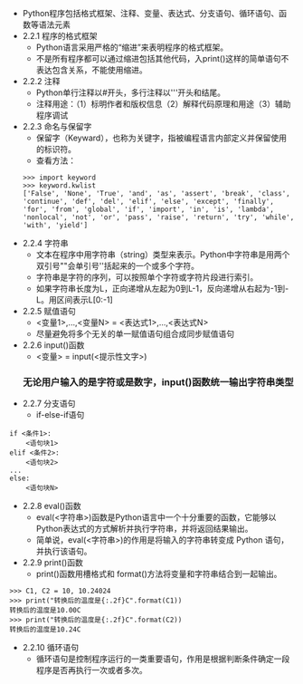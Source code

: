 - Python程序包括格式框架、注释、变量、表达式、分支语句、循环语句、函数等语法元素
- 2.2.1 程序的格式框架
  - Python语言采用严格的“缩进”来表明程序的格式框架。
  - 不是所有程序都可以通过缩进包括其他代码，入print()这样的简单语句不表达包含关系，不能使用缩进。
- 2.2.2 注释
  - Python单行注释以#开头，多行注释以'''开头和结尾。
  - 注释用途：（1）标明作者和版权信息（2）解释代码原理和用途（3）辅助程序调试
- 2.2.3 命名与保留字
  - 保留字（Keyward），也称为关键字，指被编程语言内部定义并保留使用的标识符。
  - 查看方法：
  ```
  >>> import keyword
  >>> keyword.kwlist
  ['False', 'None', 'True', 'and', 'as', 'assert', 'break', 'class', 'continue', 'def', 'del', 'elif', 'else', 'except', 'finally', 'for', 'from', 'global', 'if', 'import', 'in', 'is', 'lambda', 'nonlocal', 'not', 'or', 'pass', 'raise', 'return', 'try', 'while', 'with', 'yield']
  ```
- 2.2.4 字符串
  - 文本在程序中用字符串（string）类型来表示。Python中字符串是用两个双引号""会单引号''括起来的一个或多个字符。
  - 字符串是字符的序列，可以按照单个字符或字符片段进行索引。
  - 如果字符串长度为L，正向递增从左起为0到L-1，反向递增从右起为-1到-L。用区间表示L[0:-1]
- 2.2.5 赋值语句
  - <变量1>,...,<变量N> = <表达式1>,...,<表达式N>
  - 尽量避免将多个无关的单一赋值语句组合成同步赋值语句
- 2.2.6 input()函数
  - <变量> = input(<提示性文字>)
   ### 无论用户输入的是字符或是数字，input()函数统一输出字符串类型
- 2.2.7 分支语句
  - if-else-if语句
```
if <条件1>:
    <语句块1>
elif <条件2>:
    <语句块2>
...
else:
    <语句块N>
```
- 2.2.8 eval()函数
  - eval(<字符串>)函数是Python语言中一个十分重要的函数，它能够以Python表达式的方式解析并执行字符串，并将返回结果输出。
  - 简单说，eval(<字符串>)的作用是将输入的字符串转变成 Python 语句，并执行该语句。
- 2.2.9 print()函数
  - print()函数用槽格式和 format()方法将变量和字符串结合到一起输出。
```
>>> C1, C2 = 10, 10.24024
>>> print("转换后的温度是{:.2f}C".format(C1))
转换后的温度是10.00C
>>> print("转换后的温度是{:.2f}C".format(C2))
转换后的温度是10.24C

```
- 2.2.10 循环语句
  - 循环语句是控制程序运行的一类重要语句，作用是根据判断条件确定一段程序是否再执行一次或者多次。
